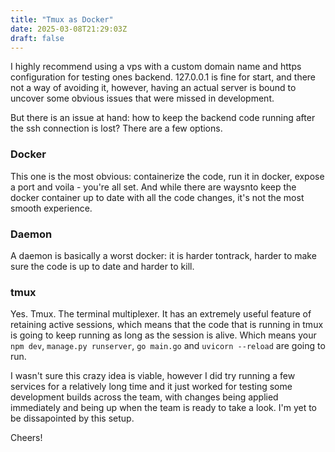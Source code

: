 ```yaml
---
title: "Tmux as Docker"
date: 2025-03-08T21:29:03Z
draft: false
---
```


I highly recommend using a vps with a custom domain name and https configuration for testing ones backend. 127.0.0.1 is fine for start, and there not a way of avoiding it, however, having an actual server is bound to uncover some obvious issues that were missed in development.

But there is an issue at hand: how to keep the backend code running after the ssh connection is lost? There are a few options.

### Docker

This one is the most obvious: containerize the code, run it in docker, expose a port and voila - you're all set. And while there are waysnto keep the docker container up to date with all the code changes, it's not the most smooth experience.

### Daemon

A daemon is basically a worst docker: it is harder tontrack, harder to make sure the code is up to date and harder to kill.


### tmux

Yes. Tmux. The terminal multiplexer. It has an extremely useful feature of retaining active sessions, which means that the code that is running in tmux is going to keep running as long as the session is alive. Which means your `npm dev`, `manage.py runserver`, `go main.go` and `uvicorn --reload` are going to run.

I wasn't sure this crazy idea is viable, however I did try running a few services for a relatively long time and it just worked for testing some development builds across the team, with changes being applied immediately and being up when the team is ready to take a look. I'm yet to be dissapointed by this setup.

Cheers!
